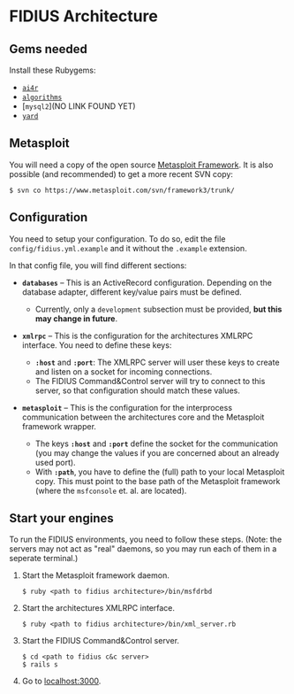 # FIDIUS Architecture

## Gems needed

Install these Rubygems:

- [`ai4r`](http://ai4r.rubyforge.org/)
- [`algorithms`](http://algorithms.rubyforge.org/)
- [`mysql2`](NO LINK FOUND YET)
- [`yard`](https://rubyforge.org/projects/yard/)

## Metasploit

You will need a copy of the open source
[Metasploit Framework](http://www.metasploit.com/framework/download/).
It is also possible (and recommended) to get a more recent SVN copy:

    $ svn co https://www.metasploit.com/svn/framework3/trunk/


## Configuration

You need to setup your configuration. To do so, edit the file
`config/fidius.yml.example` and it without the `.example` extension.

In that config file, you will find different sections:

- **`databases`** – This is an ActiveRecord configuration. Depending on
  the database adapter, different key/value pairs must be defined.
  - Currently, only a `development` subsection must be provided, **but
    this may change in future**.

- **`xmlrpc`** – This is the configuration for the architectures XMLRPC
   interface. You need to define these keys:
  - **`:host`** and **`:port`**: The XMLRPC server will user these keys
    to create and listen on a socket for incoming connections.
  - The FIDIUS Command&Control server will try to connect to this
    server, so that configuration should match these values.

- **`metasploit`** – This is the configuration for the interprocess
  communication between the architectures core and the Metasploit
  framework wrapper.
  - The keys **`:host`** and **`:port`** define the socket for the
    communication (you may change the values if you are concerned about
    an already used port).
  - With **`:path`**, you have to define the (full) path to your
    local Metasploit copy. This must point to the base path of the
    Metasploit framework (where the `msfconsole` et. al. are located).


## Start your engines

To run the FIDIUS environments, you need to follow these steps. (Note:
the servers may not act as "real" daemons, so you may run each of them
in a seperate terminal.)

1. Start the Metasploit framework daemon.

       $ ruby <path to fidius architecture>/bin/msfdrbd

2. Start the architectures XMLRPC interface.

       $ ruby <path to fidius architecture>/bin/xml_server.rb

3. Start the FIDIUS Command&Control server.

       $ cd <path to fidius c&c server>
       $ rails s

4. Go to [localhost:3000](http://localhost:3000/).


